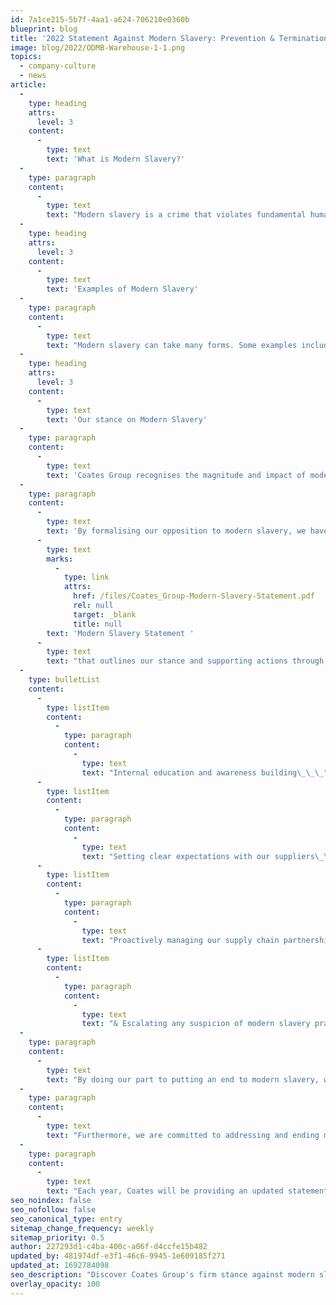 ```yaml
---
id: 7a1ce215-5b7f-4aa1-a624-706210e0360b
blueprint: blog
title: '2022 Statement Against Modern Slavery: Prevention & Termination'
image: blog/2022/ODMB-Warehouse-1-1.png
topics:
  - company-culture
  - news
article:
  -
    type: heading
    attrs:
      level: 3
    content:
      -
        type: text
        text: 'What is Modern Slavery?'
  -
    type: paragraph
    content:
      -
        type: text
        text: "Modern slavery is a crime that violates fundamental human rights and deprives individuals of their liberty through exploitation for another party’s personal or commercial gain. \_"
  -
    type: heading
    attrs:
      level: 3
    content:
      -
        type: text
        text: 'Examples of Modern Slavery'
  -
    type: paragraph
    content:
      -
        type: text
        text: "Modern slavery can take many forms. Some examples include human trafficking, slavery, servitude, forced labour, child labour, forced or servile marriage, the sale and exploitation of children and debt bondage. \_"
  -
    type: heading
    attrs:
      level: 3
    content:
      -
        type: text
        text: 'Our stance on Modern Slavery'
  -
    type: paragraph
    content:
      -
        type: text
        text: 'Coates Group recognises the magnitude and impact of modern slavery across the world, and we wholeheartedly oppose and denounce modern slavery in all its forms. '
  -
    type: paragraph
    content:
      -
        type: text
        text: 'By formalising our opposition to modern slavery, we have developed our '
      -
        type: text
        marks:
          -
            type: link
            attrs:
              href: /files/Coates_Group-Modern-Slavery-Statement.pdf
              rel: null
              target: _blank
              title: null
        text: 'Modern Slavery Statement '
      -
        type: text
        text: "that outlines our stance and supporting actions through:\_ \_\_"
  -
    type: bulletList
    content:
      -
        type: listItem
        content:
          -
            type: paragraph
            content:
              -
                type: text
                text: "Internal education and awareness building\_\_\_"
      -
        type: listItem
        content:
          -
            type: paragraph
            content:
              -
                type: text
                text: "Setting clear expectations with our suppliers\_\_\_"
      -
        type: listItem
        content:
          -
            type: paragraph
            content:
              -
                type: text
                text: "Proactively managing our supply chain partnerships\_\_"
      -
        type: listItem
        content:
          -
            type: paragraph
            content:
              -
                type: text
                text: "& Escalating any suspicion of modern slavery practices\_\_"
  -
    type: paragraph
    content:
      -
        type: text
        text: "By doing our part to putting an end to modern slavery, we bring more awareness to the issue at hand and hold ourselves accountable to source products and services from suppliers who comply with all laws and regulations and support fundamental human rights. \_"
  -
    type: paragraph
    content:
      -
        type: text
        text: "Furthermore, we are committed to addressing and ending modern slavery by working with partners who ensure fair, dignified workplaces and conditions are put in place for their employees and those we engage with. We also hold our partners accountable for identifying, mitigating, and remedying any potential modern slavery risks within their operations and will not hesitate to terminate our relationships with those that do not comply with our stance on modern slavery. \_"
  -
    type: paragraph
    content:
      -
        type: text
        text: "Each year, Coates will be providing an updated statement on modern slavery that describes our actions to address the risks associated with this crime.\_"
seo_noindex: false
seo_nofollow: false
seo_canonical_type: entry
sitemap_change_frequency: weekly
sitemap_priority: 0.5
author: 227293d1-c4ba-400c-a06f-d4ccfe15b482
updated_by: 481974df-e3f1-46c6-9945-1e609185f271
updated_at: 1692784098
seo_description: "Discover Coates Group's firm stance against modern slavery. Dive into our measures for prevention and our commitment to upholding human rights. Learn more!"
overlay_opacity: 100
---
```

